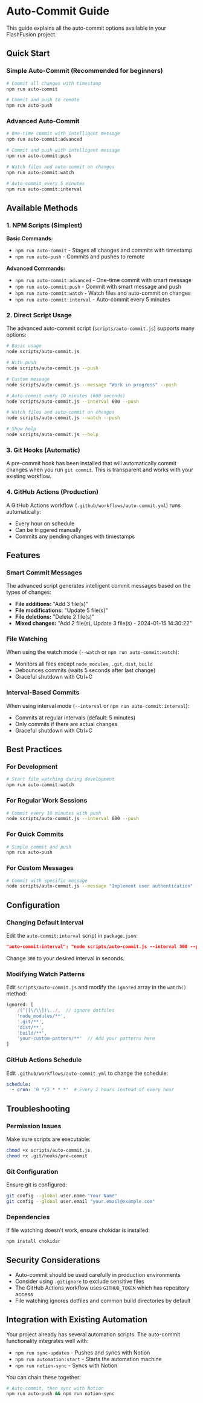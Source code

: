 # Auto-Commit Guide

This guide explains all the auto-commit options available in your FlashFusion project.

## Quick Start

### Simple Auto-Commit (Recommended for beginners)
```bash
# Commit all changes with timestamp
npm run auto-commit

# Commit and push to remote
npm run auto-push
```

### Advanced Auto-Commit
```bash
# One-time commit with intelligent message
npm run auto-commit:advanced

# Commit and push with intelligent message
npm run auto-commit:push

# Watch files and auto-commit on changes
npm run auto-commit:watch

# Auto-commit every 5 minutes
npm run auto-commit:interval
```

## Available Methods

### 1. NPM Scripts (Simplest)

**Basic Commands:**
- `npm run auto-commit` - Stages all changes and commits with timestamp
- `npm run auto-push` - Commits and pushes to remote

**Advanced Commands:**
- `npm run auto-commit:advanced` - One-time commit with smart message
- `npm run auto-commit:push` - Commit with smart message and push
- `npm run auto-commit:watch` - Watch files and auto-commit on changes
- `npm run auto-commit:interval` - Auto-commit every 5 minutes

### 2. Direct Script Usage

The advanced auto-commit script (`scripts/auto-commit.js`) supports many options:

```bash
# Basic usage
node scripts/auto-commit.js

# With push
node scripts/auto-commit.js --push

# Custom message
node scripts/auto-commit.js --message "Work in progress" --push

# Auto-commit every 10 minutes (600 seconds)
node scripts/auto-commit.js --interval 600 --push

# Watch files and auto-commit on changes
node scripts/auto-commit.js --watch --push

# Show help
node scripts/auto-commit.js --help
```

### 3. Git Hooks (Automatic)

A pre-commit hook has been installed that will automatically commit changes when you run `git commit`. This is transparent and works with your existing workflow.

### 4. GitHub Actions (Production)

A GitHub Actions workflow (`.github/workflows/auto-commit.yml`) runs automatically:
- Every hour on schedule
- Can be triggered manually
- Commits any pending changes with timestamps

## Features

### Smart Commit Messages

The advanced script generates intelligent commit messages based on the types of changes:

- **File additions:** "Add 3 file(s)"
- **File modifications:** "Update 5 file(s)"  
- **File deletions:** "Delete 2 file(s)"
- **Mixed changes:** "Add 2 file(s), Update 3 file(s) - 2024-01-15 14:30:22"

### File Watching

When using the watch mode (`--watch` or `npm run auto-commit:watch`):
- Monitors all files except `node_modules`, `.git`, `dist`, `build`
- Debounces commits (waits 5 seconds after last change)
- Graceful shutdown with Ctrl+C

### Interval-Based Commits

When using interval mode (`--interval` or `npm run auto-commit:interval`):
- Commits at regular intervals (default: 5 minutes)
- Only commits if there are actual changes
- Graceful shutdown with Ctrl+C

## Best Practices

### For Development
```bash
# Start file watching during development
npm run auto-commit:watch
```

### For Regular Work Sessions
```bash
# Commit every 10 minutes with push
node scripts/auto-commit.js --interval 600 --push
```

### For Quick Commits
```bash
# Simple commit and push
npm run auto-push
```

### For Custom Messages
```bash
# Commit with specific message
node scripts/auto-commit.js --message "Implement user authentication" --push
```

## Configuration

### Changing Default Interval
Edit the `auto-commit:interval` script in `package.json`:
```json
"auto-commit:interval": "node scripts/auto-commit.js --interval 300 --push"
```
Change `300` to your desired interval in seconds.

### Modifying Watch Patterns
Edit `scripts/auto-commit.js` and modify the `ignored` array in the `watch()` method:
```javascript
ignored: [
    /(^|[\/\\])\../,  // ignore dotfiles
    'node_modules/**',
    '.git/**',
    'dist/**',
    'build/**',
    'your-custom-pattern/**'  // Add your patterns here
]
```

### GitHub Actions Schedule
Edit `.github/workflows/auto-commit.yml` to change the schedule:
```yaml
schedule:
  - cron: '0 */2 * * *'  # Every 2 hours instead of every hour
```

## Troubleshooting

### Permission Issues
Make sure scripts are executable:
```bash
chmod +x scripts/auto-commit.js
chmod +x .git/hooks/pre-commit
```

### Git Configuration
Ensure git is configured:
```bash
git config --global user.name "Your Name"
git config --global user.email "your.email@example.com"
```

### Dependencies
If file watching doesn't work, ensure chokidar is installed:
```bash
npm install chokidar
```

## Security Considerations

- Auto-commit should be used carefully in production environments
- Consider using `.gitignore` to exclude sensitive files
- The GitHub Actions workflow uses `GITHUB_TOKEN` which has repository access
- File watching ignores dotfiles and common build directories by default

## Integration with Existing Automation

Your project already has several automation scripts. The auto-commit functionality integrates well with:

- `npm run sync-updates` - Pushes and syncs with Notion
- `npm run automation:start` - Starts the automation machine
- `npm run notion-sync` - Syncs with Notion

You can chain these together:
```bash
# Auto-commit, then sync with Notion
npm run auto-push && npm run notion-sync
```